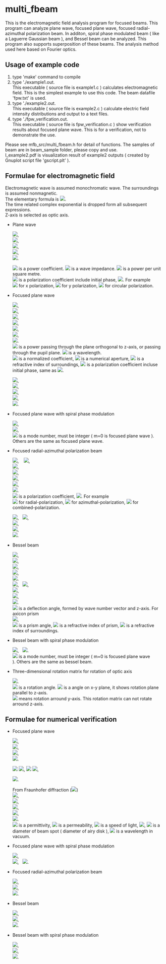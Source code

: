 # multi_fbeam
This is the electromagnetic field analysis program for focused beams.
This program can analyze plane wave, focused plane wave, focused radial-azimuthal polarization beam.
In additon, spiral phase modulated beam ( like a Laguerre Gaussian beam ), and Bessel beam can be analyzed. 
This program also supports superposition of these beams. The analysis method used here based on Fourier optics.

## Usage of example code  

1. type 'make' command to compile
2. type './example1.out.  
    This executable ( source file is example1.c ) calculates electromagnetic field. This is the simplest example to use this code. The beam datafile 'fpw.txt' is used.
4. type './example2.out.   
    This executable ( source file is example2.c ) calculate electric field intensity distributions and output to a text files.
5. type './fpw_verification.out.  
    This executable ( source file is fpw_verification.c ) show verification results about focused plane wave. This is for a verification, not to demonstrate the use.
    
Please see mfb_src/multi_fbeam.h for detail of functions. The samples of beam are in beam_sample folder, please copy and use.  
I_example2.pdf is visualization result of example2 outputs ( created by Gnuplot script file 'gscript.plt' ).



## Formulae for electromagnetic field
Electromagnetic wave is assumed monochromatic wave. 
The surroundings is assumed nonmagnetic.  
The elementary formula is <img src="https://latex.codecogs.com/gif.latex?u(\mathbf{r},t)=u(\mathbf{r})\exp(-i{\omega}t)">.    
The time related complex exponential is dropped form all subsequent expressions.  
Z-axis is selected as optic axis.

- Plane wave  

  <img src="https://latex.codecogs.com/gif.latex?\mathbf{E}(x,y,z)=E_0\mathbf{e}_0\exp(ik_zz)">,  
  <img src="https://latex.codecogs.com/gif.latex?\mathbf{H}(x,y,z)=H_0\mathbf{h}_0\exp(ik_zz)">,  
  <img src="https://latex.codecogs.com/gif.latex?E_0=\sqrt{2ZS}">,  
  <img src="https://latex.codecogs.com/gif.latex?H_0=\frac{E_0}{Z}">,  
  <img src="https://latex.codecogs.com/gif.latex?\mathbf{h}_0=\left(-e_{0y},e_{0x},0\right)">.
  
  <img src="https://latex.codecogs.com/gif.latex?E_0"> is a power coefficient.
  <img src="https://latex.codecogs.com/gif.latex?Z"> is a wave impedance.
  <img src="https://latex.codecogs.com/gif.latex?S"> is a power per unit square metre.  
  <img src="https://latex.codecogs.com/gif.latex?\mathbf{e}_0"> is a polarization coefficient include initial phase,
  <img src="https://latex.codecogs.com/gif.latex?|\mathbf{e}_0|=1">. For example   
  <img src="https://latex.codecogs.com/gif.latex?\mathbf{e}_0=(1,0,0)"> for x polarization,
  <img src="https://latex.codecogs.com/gif.latex?\mathbf{e}_0=(0,1,0)"> for y polarization,
  <img src="https://latex.codecogs.com/gif.latex?\mathbf{e}_0=\left(\frac{1}{\sqrt{2}},\pm\frac{i}{\sqrt{2}},0\right)"> for circular polarization.  


- Focused plane wave  

  <img src="https://latex.codecogs.com/gif.latex?\mathbf{E}(x,y,z)=E_0\int\!\!\!\int_{\Omega}\mathbf{e}(\theta,\phi)\exp\left(ik(x\sin\theta\cos\phi+y\sin\theta\sin\phi+z\cos\theta)\right)\sin\theta\,d(\sin\theta)d\phi">,  
  <img src="https://latex.codecogs.com/gif.latex?\Omega=\left\{(\sin\theta,\phi):0\le\sin\theta\le\frac{\mathrm{NA}}{n},-\pi<\phi\le\pi\right\}">,  
  <img src="https://latex.codecogs.com/gif.latex?e_{x}(\theta,\phi)=e_{px}(\sin^2\phi+\cos\theta\cos^2\phi)+e_{py}\sin\phi\cos\phi(\cos\theta-1)">,  
  <img src="https://latex.codecogs.com/gif.latex?e_{y}(\theta,\phi)=e_{px}(\sin\phi\cos\phi(\cos\theta-1)+e_{py}(\cos\theta\sin^2\phi+\cos^2\phi)">,  
  <img src="https://latex.codecogs.com/gif.latex?e_{z}(\theta,\phi)=-e_{px}\sin\theta\cos\phi-e_{py}\sin\theta\sin\phi">,  
  <img src="https://latex.codecogs.com/gif.latex?E_0=\sqrt{2ZP}\frac{1}{\lambda}">,  
  <img src="https://latex.codecogs.com/gif.latex?\mathbf{e}_p=\sqrt{\frac{1}{\pi}}\frac{n}{\mathrm{NA}}\mathbf{p}_f">.  
  <img src="https://latex.codecogs.com/gif.latex?P"> is a power passing through the plane orthogonal to z-axis, or passing through the pupil plane.
  <img src="https://latex.codecogs.com/gif.latex?\lambda"> is a wavelength.  
  <img src="https://latex.codecogs.com/gif.latex?\mathbf{e}_p"> is a normalized coefficient,
  <img src="https://latex.codecogs.com/gif.latex?\mathrm{NA}"> is a numerical aperture, 
  <img src="https://latex.codecogs.com/gif.latex?n"> is a refractive index of surroundings, 
  <img src="https://latex.codecogs.com/gif.latex?\mathbf{p}_f"> is a polarization coefficient incluse initial phase, same as
  <img src="https://latex.codecogs.com/gif.latex?\mathbf{e}_0">.  
  
  <img src="https://latex.codecogs.com/gif.latex?\mathbf{H}(x,y,z)=H_0\int\!\!\!\int_{\Omega}\mathbf{h}(\theta,\phi)\exp\left(ik(x\sin\theta\cos\phi+y\sin\theta\sin\phi+z\cos\theta)\right)\sin\theta\,d(\sin\theta)d\phi">,  
  <img src="https://latex.codecogs.com/gif.latex?h_x(\theta,\phi)=e_{px}\sin\phi\cos\phi(\cos\theta-1)-e_{py}(\sin^2\phi+\cos\theta\cos^2\phi)">,  
  <img src="https://latex.codecogs.com/gif.latex?h_y(\theta,\phi)=e_{px}(\cos\theta\sin^2\phi+\cos^2\phi)-e_{py}\sin\phi\cos\phi(\cos\theta-1)">,  
  <img src="https://latex.codecogs.com/gif.latex?h_z(\theta,\phi)=-e_{px}\sin\theta\sin\phi+e_{py}\sin\theta\cos\phi">,  
  <img src="https://latex.codecogs.com/gif.latex?H_0=\frac{E_0}{Z}">.  
  
- Focused plane wave with spiral phase modulation

  <img src="https://latex.codecogs.com/gif.latex?\mathbf{E}(x,y,z)=E_0\int\!\!\!\int_{\Omega}\mathbf{e}(\theta,\phi)\exp\left(ik(x\sin\theta\cos\phi+y\sin\theta\sin\phi+z\cos\theta)+im\phi\right)\sin\theta\,d(\sin\theta)d\phi">,  
  <img src="https://latex.codecogs.com/gif.latex?\mathbf{H}(x,y,z)=H_0\int\!\!\!\int_{\Omega}\mathbf{h}(\theta,\phi)\exp\left(ik(x\sin\theta\cos\phi+y\sin\theta\sin\phi+z\cos\theta)+im\phi\right)\sin\theta\,d(\sin\theta)d\phi">,  
  <img src="https://latex.codecogs.com/gif.latex?m"> is a mode number, must be integer ( m=0 is focused plane wave ).  
  Others are the same as focused plane wave.

- Focused radial-azimuthal polarization beam  

  <img src="https://latex.codecogs.com/gif.latex?\mathbf{E}(x,y,z)=E_0\int\!\!\!\int_{\Omega}\mathbf{e}(\theta,\phi)\exp\left(ik(x\sin\theta\cos\phi+y\sin\theta\sin\phi+z\cos\theta)\right)\sin\theta\,d(\sin\theta)d\phi">,  
  <img src="https://latex.codecogs.com/gif.latex?\Omega=\left\{(\sin\theta,\phi):0\le\sin\theta\le\frac{\mathrm{NA}}{n},-\pi<\phi\le\pi\right\}">,  
  <img src="https://latex.codecogs.com/gif.latex?e_x(\theta,\phi)=e_{vr}\cos\theta\cos\phi-e_{va}\sin\phi">,  
  <img src="https://latex.codecogs.com/gif.latex?e_y(\theta,\phi)=e_{vr}\cos\theta\sin\phi+e_{va}\cos\phi">,  
  <img src="https://latex.codecogs.com/gif.latex?e_z(\theta,\phi)=-e_{vr}\sin\theta">,  
  <img src="https://latex.codecogs.com/gif.latex?E_0=\sqrt{2ZP}\frac{1}{\lambda}">,  
  <img src="https://latex.codecogs.com/gif.latex?\mathbf{e}_v=(e_{vr},e_{va})=\sqrt{\frac{1}{\pi}}\frac{n}{\mathrm{NA}}\mathbf{p}_v">.  
  <img src="https://latex.codecogs.com/gif.latex?\mathbf{p}_v"> is a polarization coefficient, 
  <img src="https://latex.codecogs.com/gif.latex?|\mathbf{p}_v|=1">. For example  
  <img src="https://latex.codecogs.com/gif.latex?\mathbf{p}_v=(1,0)"> for radial-polarization, 
  <img src="https://latex.codecogs.com/gif.latex?\mathbf{p}_v=(0,1)"> for azimuthal-polarization, 
  <img src="https://latex.codecogs.com/gif.latex?\mathbf{p}_v=\left(\frac{1}{\sqrt{2}},\frac{1}{\sqrt{2}}\right)"> for combined-polarization.  
  
  <img src="https://latex.codecogs.com/gif.latex?\mathbf{H}(x,y,z)=H_0\int\!\!\!\int_{\Omega}\mathbf{h}(\theta,\phi)\exp\left(ik(x\sin\theta\cos\phi+y\sin\theta\sin\phi+z\cos\theta)\right)\sin\theta\,d(\sin\theta)d\phi">,  
  <img src="https://latex.codecogs.com/gif.latex?h_x(\theta,\phi)=-e_{va}\cos\theta\cos\phi-e_{vr}\sin\phi">,   
  <img src="https://latex.codecogs.com/gif.latex?h_y(\theta,\phi)=-e_{va}\cos\theta\sin\phi+e_{vr}\cos\phi">,   
  <img src="https://latex.codecogs.com/gif.latex?h_z(\theta,\phi)=e_{va}\sin\theta">,  
  <img src="https://latex.codecogs.com/gif.latex?H_0=\frac{E_0}{Z}">.  

- Bessel beam  

  <img src="https://latex.codecogs.com/gif.latex?\mathbf{E}(x,y,z)=E_0\int_0^{2\pi}\mathbf{e}(\theta_d,\phi)\exp\left(ik(x\sin\theta_d\cos\phi+y\sin\theta_d\sin\phi+z\cos\theta_d)\right)\sin\theta_d\,d\phi">,  
  <img src="https://latex.codecogs.com/gif.latex?e_x(\theta_d,\phi)=p_{fx}(\sin^2\phi+\cos\theta_d\cos^2\phi)+p_{fy}\sin\phi\cos\phi(\cos\theta_d-1)">,  
  <img src="https://latex.codecogs.com/gif.latex?e_y(\theta_d,\phi)=p_{fx}\sin\phi\cos\phi(\cos\theta_d-1)+p_{fy}(\cos\theta_d\sin^2\phi+\cos^2\phi)">,  
  <img src="https://latex.codecogs.com/gif.latex?e_z(\theta_d,\phi)=-p_{fx}\sin\theta_d\cos\phi-p_{fy}\sin\theta_d\sin\phi">,  
  <img src="https://latex.codecogs.com/gif.latex?E_0=\sqrt{2ZS}">.  
  <img src="https://latex.codecogs.com/gif.latex?\mathbf{H}(x,y,z)=H_0\int_0^{2\pi}\mathbf{h}(\theta_d,\phi)\exp\left(ik(x\sin\theta_d\cos\phi+y\sin\theta_d\sin\phi+z\cos\theta_d)\right)\sin\theta_d\,d\phi">,  
  <img src="https://latex.codecogs.com/gif.latex?h_x(\theta_d,\phi)=-p_{fy}(\sin^2\phi+\cos\theta_d\cos^2\phi)-p_{fx}\sin\phi\cos\phi(\cos\theta_d-1)">,  
  <img src="https://latex.codecogs.com/gif.latex?h_y(\theta_d,\phi)=-p_{fy}\sin\phi\cos\phi(\cos\theta_d-1)+p_{fx}(\cos\theta_d\sin^2\phi+\cos^2\phi)">,  
  <img src="https://latex.codecogs.com/gif.latex?h_z(\theta_d,\phi)=p_{fy}\sin\theta_d\cos\phi-p_{fx}\sin\theta_d\sin\phi">,  
  <img src="https://latex.codecogs.com/gif.latex?H_0=\frac{E_0}{Z}">.    
  <img src="https://latex.codecogs.com/gif.latex?\theta_d"> is a deflection angle, formed by wave number vector and z-axis. For axicon prism  
  <img src="https://latex.codecogs.com/gif.latex?\theta_d=\sin^{-1}\left(\frac{n_p}{n_s}\sin\theta_p\right)-\theta_p">,  
  <img src="https://latex.codecogs.com/gif.latex?\theta_p"> is a prism angle,
  <img src="https://latex.codecogs.com/gif.latex?n_p"> is a refractive index of prism,
  <img src="https://latex.codecogs.com/gif.latex?n_s"> is a refractive index of surroundings.
  
- Bessel beam with spiral phase modulation  

  <img src="https://latex.codecogs.com/gif.latex?\mathbf{E}(x,y,z)=E_0\int_0^{2\pi}\mathbf{e}(\theta_d,\phi)\exp\left(ik(x\sin\theta_d\cos\phi+y\sin\theta_d\sin\phi+z\cos\theta_d)+im\phi\right)\sin\theta_d\,d\phi">,  
  <img src="https://latex.codecogs.com/gif.latex?\mathbf{H}(x,y,z)=H_0\int_0^{2\pi}\mathbf{h}(\theta_d,\phi)\exp\left(ik(x\sin\theta_d\cos\phi+y\sin\theta_d\sin\phi+z\cos\theta_d)+im\phi\right)\sin\theta_d\,d\phi">.  
  <img src="https://latex.codecogs.com/gif.latex?m"> is a mode number, must be integer ( m=0 is focused plane wave ). Others are the same as bessel beam.


- Three-dimensional rotation matrix for rotation of optic axis

  <img src="https://latex.codecogs.com/gif.latex?R=\begin{bmatrix}\cos\theta\cos\phi^2+\sin^2\phi&\sin\phi\cos\phi(\cos\theta-1)&\sin\theta\cos\phi\\\sin\phi\cos\phi(\cos\theta-1)&\cos\theta\sin^2\phi+\cos^2\phi&\sin\theta\sin\phi\\-\sin\theta\cos\phi&-\sin\theta\sin\phi&\cos\theta\end{bmatrix}">.  
  <img src="https://latex.codecogs.com/gif.latex?\theta"> is a rotation angle. 
  <img src="https://latex.codecogs.com/gif.latex?\phi"> is a angle on x-y plane, it shows rotation plane parallel to z-axis.  
  <img src="https://latex.codecogs.com/gif.latex?\phi=0"> means rotation arround y-axis. This rotation matrix can not rotate arround z-axis.
  
  
## Formulae for numerical verification  

- Focused plane wave  

  <img src="https://latex.codecogs.com/gif.latex?E_x(0,0,0)=E_0e_{px}\frac{\pi}{6}\left(2\sin^2\theta_M\cos\theta_M+3\sin^2\theta_M-2\cos\theta_M+2\right)">,  
  <img src="https://latex.codecogs.com/gif.latex?E_y(0,0,0)=E_0e_{py}\frac{\pi}{6}\left(2\sin^2\theta_M\cos\theta_M+3\sin^2\theta_M-2\cos\theta_M+2\right)">,  
  <img src="https://latex.codecogs.com/gif.latex?E_z(0,0,0)=0">,  
  <img src="https://latex.codecogs.com/gif.latex?\sin\theta_M=\frac{\mathrm{NA}}{n}">.
  
  <img src="https://latex.codecogs.com/gif.latex?E_x(0,0,z)=E_0e_{px}\frac{\pi}{k^3z^3}\left[\exp(ikz\cos\theta_M)\left\{ik^2z^2\cos\theta_M(\cos\theta_M+1)-kz(2\cos\theta_M+1)-2i\right\}\right.">    
  <img src="https://latex.codecogs.com/gif.latex?\left.+\exp(ikz)(-2ik^2z^2+2kz+2i)\right]">,  
  <img src="https://latex.codecogs.com/gif.latex?E_y(0,0,z)=E_0e_{py}\frac{\pi}{k^3z^3}\left[\exp(ikz\cos\theta_M)\left\{ik^2z^2\cos\theta_M(\cos\theta_M+1)-kz(2\cos\theta_M+1)-2i\right\}\right.">    
  <img src="https://latex.codecogs.com/gif.latex?\left.+\exp(ikz)(-2ik^2z^2+2kz+2i)\right]">,  
  
  <img src="https://latex.codecogs.com/gif.latex?E_z(0,0,z)=0">.  
  
  From Fraunhofer diffraction 
  (<img src="https://latex.codecogs.com/gif.latex?\mathrm{NA}\simeq0">)  
  <img src="https://latex.codecogs.com/gif.latex?P_u=c\int\!\!\!\int_S\frac{1}{4}\left(\epsilon|\mathbf{E}(x,y,0)|^2+\mu|\mathbf{H}(x,y,0)|^2\right)\,dxdy">,  
  <img src="https://latex.codecogs.com/gif.latex?P_s=\int_S\frac{1}{2}\Re\left(\mathbf{E}(x,y,0)\times\mathbf{H}^*(x,y,0)\right)\cdot\mathbf{n}_s\,dxdy">,  
  <img src="https://latex.codecogs.com/gif.latex?S=\left\{(x,y):x^2+y^2\le\left(\frac{d}{2}\right)^2\right\}">,  
  <img src="https://latex.codecogs.com/gif.latex?d=1.220\frac{\lambda_0}{\mathrm{NA}}">,  
  <img src="https://latex.codecogs.com/gif.latex?\frac{P_u}{P}\simeq\frac{P_s}{P}\simeq0.8378">.  
  <img src="https://latex.codecogs.com/gif.latex?\epsilon"> is a permittivity,
  <img src="https://latex.codecogs.com/gif.latex?\mu"> is a permeability,
  <img src="https://latex.codecogs.com/gif.latex?c"> is a speed of light, 
  <img src="https://latex.codecogs.com/gif.latex?\mathbf{n}_s=(0,0,1)">, 
  <img src="https://latex.codecogs.com/gif.latex?d"> is a diameter of beam spot ( diameter of airy disk ), 
  <img src="https://latex.codecogs.com/gif.latex?\lambda_0"> is a wavelength in vacuum.  
  


- Focused plane wave with spiral phase modulation  

  <img src="https://latex.codecogs.com/gif.latex?E_x(0,0,0)=\begin{cases}E_0\left(2e_{px}+ime_{py}\right)\frac{\pi}{24}\left(2\sin^2\theta_M\cos\theta_M-3\sin^2\theta_M-2\cos\theta_M+2\right),&|m|=2\\0,&|m|\neq2,m\neq0\end{cases}">,  
  <img src="https://latex.codecogs.com/gif.latex?E_y(0,0,0)=\begin{cases}E_0\left(ime_{px}-2e_{py}\right)\frac{\pi}{24}\left(2\sin^2\theta_M\cos\theta_M-3\sin^2\theta_M-2\cos\theta_M+2\right),&|m|=2\\0,&|m|\neq2,m\neq0\end{cases}">,  
  <img src="https://latex.codecogs.com/gif.latex?E_z(0,0,0)=\begin{cases}-E_0(e_{px}+ime_{py})\frac{\pi}{3}\sin^3\theta_M,&|m|=1\\0,&|m|\neq1\end{cases}">.  
  
  
- Focused radial-azimuthal polarization beam  

  <img src="https://latex.codecogs.com/gif.latex?E_x(0,0,0)=0">,  
  <img src="https://latex.codecogs.com/gif.latex?E_y(0,0,0)=0">,  
  <img src="https://latex.codecogs.com/gif.latex?E_z(0,0,0)=-E_0e_{vr}\frac{2\pi}{3}\sin^3\theta_M">.  


- Bessel beam  

  <img src="https://latex.codecogs.com/gif.latex?E_x(0,0,z)=E_0p_{fx}\pi\sin\theta_d(\cos\theta_d+1)\exp(ikz\cos\theta_d)">,  
  <img src="https://latex.codecogs.com/gif.latex?E_y(0,0,z)=E_0p_{fy}\pi\sin\theta_d(\cos\theta_d+1)\exp(ikz\cos\theta_d)">,  
  <img src="https://latex.codecogs.com/gif.latex?E_z(0,0,z)=0">.  
  
  
- Bessel beam with spiral phase modulation   

  <img src="https://latex.codecogs.com/gif.latex?E_x(0,0,z)=\begin{cases}E_0(2p_{fx}+imp_{fy})\frac{\pi}{4}\sin\theta_d(\cos\theta_d-1)\exp(ikz\cos\theta_d),&|m|=2\\0,&|m|\neq2,m\neq0\end{cases}">,  
  <img src="https://latex.codecogs.com/gif.latex?E_y(0,0,z)=\begin{cases}E_0(imp_{fx}-2p_{fy})\frac{\pi}{4}\sin\theta_d(\cos\theta_d-1)\exp(ikz\cos\theta_d),&|m|=2\\0,&|m|\neq2,m\neq0\end{cases}">,  
  <img src="https://latex.codecogs.com/gif.latex?E_z(0,0,z)=\begin{cases}-E_0(p_{fx}+imp_{fy})\pi\sin^2\theta_d\exp(ikz\cos\theta_d),&|m|=1\\0,&|m|\neq1,m\neq0\end{cases}">.  
  
  


  
